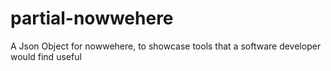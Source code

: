 # partial-nowwehere
A Json Object for nowwehere, to showcase tools that a software developer would find useful
